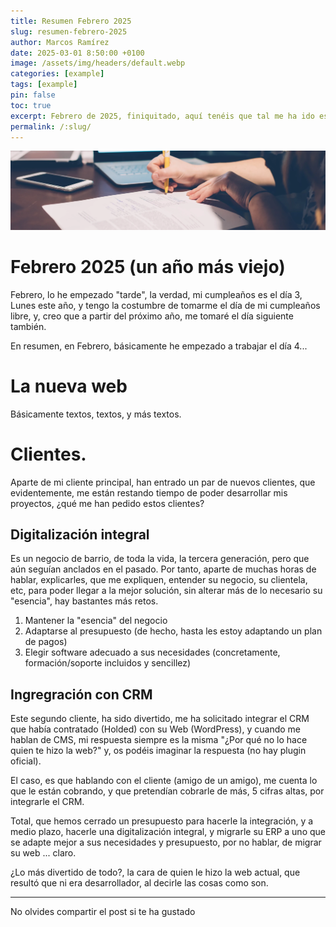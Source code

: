 ```yaml
---
title: Resumen Febrero 2025
slug: resumen-febrero-2025
author: Marcos Ramírez
date: 2025-03-01 8:50:00 +0100
image: /assets/img/headers/default.webp
categories: [example]
tags: [example]
pin: false
toc: true
excerpt: Febrero de 2025, finiquitado, aquí tenéis que tal me ha ido este mes.
permalink: /:slug/ 
---
```

![Post Header](/assets/img/headers/default.webp)

# Febrero 2025 (un año más viejo)

Febrero, lo he empezado "tarde", la verdad, mi cumpleaños es el día 3, Lunes este año, y tengo la costumbre de tomarme el día de mi cumpleaños libre, y, creo que a partir del próximo año, me tomaré el día siguiente también.

En resumen, en Febrero, básicamente he empezado a trabajar el día 4...


# La nueva web
Básicamente textos, textos, y más textos.

# Clientes.

Aparte de mi cliente principal, han entrado un par de nuevos clientes, que evidentemente, me están restando tiempo de poder desarrollar mis proyectos, ¿qué me han pedido estos clientes?

## Digitalización integral

Es un negocio de barrio, de toda la vida, la tercera generación, pero que aún seguían anclados en el pasado.
Por tanto, aparte de muchas horas de hablar, explicarles, que me expliquen, entender su negocio, su clientela, etc, para poder llegar a la mejor solución, sin alterar más de lo necesario su "esencia", hay bastantes más retos.

1. Mantener la "esencia" del negocio
2. Adaptarse al presupuesto (de hecho, hasta les estoy adaptando un plan de pagos)
3. Elegir software adecuado a sus necesidades (concretamente, formación/soporte incluidos y sencillez)

## Ingregración con CRM 

Este segundo cliente, ha sido divertido, me ha solicitado integrar el CRM que había contratado (Holded) con su Web (WordPress), y cuando me hablan de CMS, mi respuesta siempre es la misma "¿Por qué no lo hace quien te hizo la web?" y, os podéis imaginar la respuesta (no hay plugin oficial).

El caso, es que hablando con el cliente (amigo de un amigo), me cuenta lo que le están cobrando, y que pretendían cobrarle de más, 5 cifras altas, por integrarle el CRM.

Total, que hemos cerrado un presupuesto para hacerle la integración, y a medio plazo, hacerle una digitalización integral, y migrarle su ERP a uno que se adapte mejor a sus necesidades y presupuesto, por no hablar, de migrar su web ... claro.

¿Lo más divertido de todo?, la cara de quien le hizo la web actual, que resultó que ni era desarrollador, al decirle las cosas como son.





***
No olvides compartir el post si te ha gustado